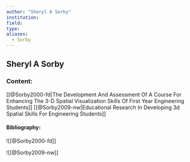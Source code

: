 ```yaml
---
author: "Sheryl A Sorby"
institution:
field:
type:
aliases:
  - Sorby
---
```


## Sheryl A Sorby

### Content:
[[@Sorby2000-fd|The Development And Assessment Of A Course For Enhancing The 3-D Spatial Visualization Skills Of First Year Engineering Students]]
[[@Sorby2009-nw|Educational Research In Developing 3d Spatial Skills For Engineering Students]]

#### Bibliography:

![[@Sorby2000-fd]]

![[@Sorby2009-nw]]